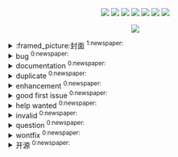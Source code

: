 

<p align='center'>
    <img src="https://badgen.net/badge/labels/12"/>
    <img src="https://badgen.net/github/issues/winningcn/ghiblog"/>
    <img src="https://badgen.net/badge/last-commit/2021-07-10 06:49:13"/>
    <img src="https://badgen.net/github/forks/winningcn/ghiblog"/>
    <img src="https://badgen.net/github/stars/winningcn/ghiblog"/>
    <img src="https://badgen.net/github/watchers/winningcn/ghiblog"/>
    <img src="https://badgen.net/github/release/winningcn/ghiblog"/>
</p>

<p align='center'>
    <a href="https://github.com/jwenjian/visitor-count-badge">
        <img src="https://visitor-badge.glitch.me/badge?page_id=jwenjian.ghiblog"/>
    </a>
</p>


<details>
<summary>:framed_picture:封面	<sup>1:newspaper:</sup></summary>

- [first in first](https://github.com/winningcn/issuesblog/issues/1)  <sup>0 :speech_balloon:</sup>  	 


</details>

<details>
<summary>bug	<sup>0:newspaper:</sup></summary>



</details>

<details>
<summary>documentation	<sup>0:newspaper:</sup></summary>



</details>

<details>
<summary>duplicate	<sup>0:newspaper:</sup></summary>



</details>

<details>
<summary>enhancement	<sup>0:newspaper:</sup></summary>



</details>

<details>
<summary>good first issue	<sup>0:newspaper:</sup></summary>



</details>

<details>
<summary>help wanted	<sup>0:newspaper:</sup></summary>



</details>

<details>
<summary>invalid	<sup>0:newspaper:</sup></summary>



</details>

<details>
<summary>question	<sup>0:newspaper:</sup></summary>



</details>

<details>
<summary>wontfix	<sup>0:newspaper:</sup></summary>



</details>

<details>
<summary>开源	<sup>0:newspaper:</sup></summary>



</details>


</details>    
